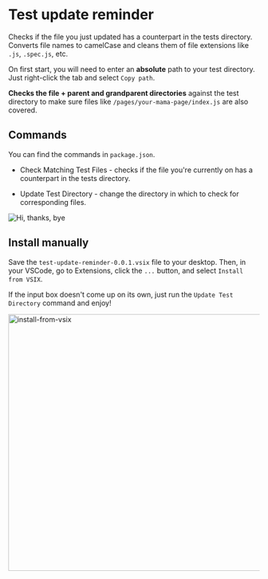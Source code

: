 # Test update reminder

Checks if the file you just updated has a counterpart in the tests directory. Converts file names to camelCase and cleans them of file extensions like `.js`, `.spec.js`, etc.

On first start, you will need to enter an **absolute** path to your test directory. Just right-click the tab and select `Copy path`.

**Checks the file + parent and grandparent directories** against the test directory to make sure files like `/pages/your-mama-page/index.js` are also covered.

## Commands

You can find the commands in `package.json`.

- Check Matching Test Files - checks if the file you're currently on has a counterpart in the tests directory.

- Update Test Directory - change the directory in which to check for corresponding files.

![Hi, thanks, bye](https://media.tenor.com/jjADcY68aA0AAAAM/waving-bear-hi.gif)

## Install manually

Save the `test-update-reminder-0.0.1.vsix` file to your desktop. Then, in your VSCode, go to Extensions, click the `...` button, and select `Install from VSIX`.

If the input box doesn't come up on its own, just run the `Update Test Directory` command and enjoy!

<img width="515" alt="install-from-vsix" src="https://user-images.githubusercontent.com/38246758/196050636-a976753c-fac2-47b6-981f-51bb90b17106.png">
